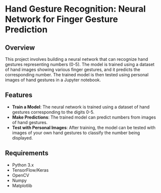 # Hand Gesture Recognition: Neural Network for Finger Gesture Prediction

## Overview
This project involves building a neural network that can recognize hand gestures representing numbers (0-5). The model is trained using a dataset of hand images showing various finger gestures, and it predicts the corresponding number. The trained model is then tested using personal images of hand gestures in a Jupyter notebook.

## Features
- **Train a Model**: The neural network is trained using a dataset of hand gestures corresponding to the digits 0-5.
- **Make Predictions**: The trained model can predict numbers from images of hand gestures.
- **Test with Personal Images**: After training, the model can be tested with images of your own hand gestures to classify the number being displayed.

## Requirements
- Python 3.x
- TensorFlow/Keras
- OpenCV
- Numpy
- Matplotlib
